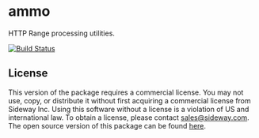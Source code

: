 # ammo

HTTP Range processing utilities.

[![Build Status](https://travis-ci.org/hapijs/ammo.svg?branch=v2-commercial)](https://travis-ci.org/hapijs/ammo)

## License

This version of the package requires a commercial license. You may not use, copy, or distribute it without first acquiring a commercial license from Sideway Inc. Using this software without a license is a violation of US and international law. To obtain a license, please contact [sales@sideway.com](mailto:sales@sideway.com). The open source version of this package can be found [here](https://github.com/hapijs/ammo).


